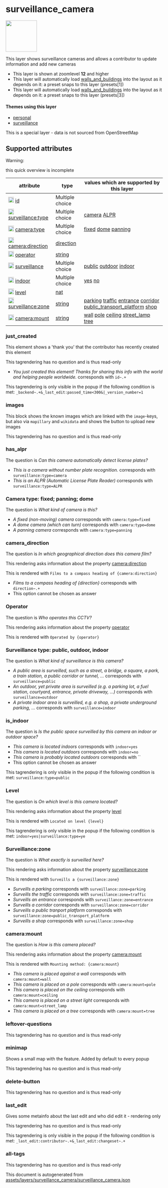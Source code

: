 [//]: # (WARNING: this file is automatically generated. Please find the sources at the bottom and edit those sources)

 surveillance_camera 
=====================



<img src='https://mapcomplete.org/./assets/themes/surveillance/logo.svg' height="100px"> 

This layer shows surveillance cameras and allows a contributor to update information and add new cameras






  - This layer is shown at zoomlevel **12** and higher
  - This layer will automatically load  [walls_and_buildings](./walls_and_buildings.md)  into the layout as it depends on it:  a preset snaps to this layer (presets[1])
  - This layer will automatically load  [walls_and_buildings](./walls_and_buildings.md)  into the layout as it depends on it:  a preset snaps to this layer (presets[3])




#### Themes using this layer 





  - [personal](https://mapcomplete.org/personal)
  - [surveillance](https://mapcomplete.org/surveillance)


This is a special layer - data is not sourced from OpenStreetMap



 Supported attributes 
----------------------



Warning: 

this quick overview is incomplete



attribute | type | values which are supported by this layer
----------- | ------ | ------------------------------------------
[<img src='https://mapcomplete.org/assets/svg/statistics.svg' height='18px'>](https://taginfo.openstreetmap.org/keys/id#values) [id](https://wiki.openstreetmap.org/wiki/Key:id) | Multiple choice | 
[<img src='https://mapcomplete.org/assets/svg/statistics.svg' height='18px'>](https://taginfo.openstreetmap.org/keys/surveillance:type#values) [surveillance:type](https://wiki.openstreetmap.org/wiki/Key:surveillance:type) | Multiple choice | [camera](https://wiki.openstreetmap.org/wiki/Tag:surveillance:type%3Dcamera) [ALPR](https://wiki.openstreetmap.org/wiki/Tag:surveillance:type%3DALPR)
[<img src='https://mapcomplete.org/assets/svg/statistics.svg' height='18px'>](https://taginfo.openstreetmap.org/keys/camera:type#values) [camera:type](https://wiki.openstreetmap.org/wiki/Key:camera:type) | Multiple choice | [fixed](https://wiki.openstreetmap.org/wiki/Tag:camera:type%3Dfixed) [dome](https://wiki.openstreetmap.org/wiki/Tag:camera:type%3Ddome) [panning](https://wiki.openstreetmap.org/wiki/Tag:camera:type%3Dpanning)
[<img src='https://mapcomplete.org/assets/svg/statistics.svg' height='18px'>](https://taginfo.openstreetmap.org/keys/camera:direction#values) [camera:direction](https://wiki.openstreetmap.org/wiki/Key:camera:direction) | [direction](../SpecialInputElements.md#direction) | 
[<img src='https://mapcomplete.org/assets/svg/statistics.svg' height='18px'>](https://taginfo.openstreetmap.org/keys/operator#values) [operator](https://wiki.openstreetmap.org/wiki/Key:operator) | [string](../SpecialInputElements.md#string) | 
[<img src='https://mapcomplete.org/assets/svg/statistics.svg' height='18px'>](https://taginfo.openstreetmap.org/keys/surveillance#values) [surveillance](https://wiki.openstreetmap.org/wiki/Key:surveillance) | Multiple choice | [public](https://wiki.openstreetmap.org/wiki/Tag:surveillance%3Dpublic) [outdoor](https://wiki.openstreetmap.org/wiki/Tag:surveillance%3Doutdoor) [indoor](https://wiki.openstreetmap.org/wiki/Tag:surveillance%3Dindoor)
[<img src='https://mapcomplete.org/assets/svg/statistics.svg' height='18px'>](https://taginfo.openstreetmap.org/keys/indoor#values) [indoor](https://wiki.openstreetmap.org/wiki/Key:indoor) | Multiple choice | [yes](https://wiki.openstreetmap.org/wiki/Tag:indoor%3Dyes) [no](https://wiki.openstreetmap.org/wiki/Tag:indoor%3Dno)
[<img src='https://mapcomplete.org/assets/svg/statistics.svg' height='18px'>](https://taginfo.openstreetmap.org/keys/level#values) [level](https://wiki.openstreetmap.org/wiki/Key:level) | [nat](../SpecialInputElements.md#nat) | 
[<img src='https://mapcomplete.org/assets/svg/statistics.svg' height='18px'>](https://taginfo.openstreetmap.org/keys/surveillance:zone#values) [surveillance:zone](https://wiki.openstreetmap.org/wiki/Key:surveillance:zone) | [string](../SpecialInputElements.md#string) | [parking](https://wiki.openstreetmap.org/wiki/Tag:surveillance:zone%3Dparking) [traffic](https://wiki.openstreetmap.org/wiki/Tag:surveillance:zone%3Dtraffic) [entrance](https://wiki.openstreetmap.org/wiki/Tag:surveillance:zone%3Dentrance) [corridor](https://wiki.openstreetmap.org/wiki/Tag:surveillance:zone%3Dcorridor) [public_transport_platform](https://wiki.openstreetmap.org/wiki/Tag:surveillance:zone%3Dpublic_transport_platform) [shop](https://wiki.openstreetmap.org/wiki/Tag:surveillance:zone%3Dshop)
[<img src='https://mapcomplete.org/assets/svg/statistics.svg' height='18px'>](https://taginfo.openstreetmap.org/keys/camera:mount#values) [camera:mount](https://wiki.openstreetmap.org/wiki/Key:camera:mount) | [string](../SpecialInputElements.md#string) | [wall](https://wiki.openstreetmap.org/wiki/Tag:camera:mount%3Dwall) [pole](https://wiki.openstreetmap.org/wiki/Tag:camera:mount%3Dpole) [ceiling](https://wiki.openstreetmap.org/wiki/Tag:camera:mount%3Dceiling) [street_lamp](https://wiki.openstreetmap.org/wiki/Tag:camera:mount%3Dstreet_lamp) [tree](https://wiki.openstreetmap.org/wiki/Tag:camera:mount%3Dtree)




### just_created 



This element shows a 'thank you' that the contributor has recently created this element

This tagrendering has no question and is thus read-only





  - *You just created this element! Thanks for sharing this info with the world and helping people worldwide.*  corresponds with  `id~.+`


This tagrendering is only visible in the popup if the following condition is met: `_backend~.+&_last_edit:passed_time<300&|_version_number=1`



### images 



This block shows the known images which are linked with the `image`-keys, but also via `mapillary` and `wikidata` and shows the button to upload new images

This tagrendering has no question and is thus read-only





### has_alpr 



The question is  *Can this camera automatically detect license plates?*





  - *This is a camera without number plate recognition.*  corresponds with  `surveillance:type=camera`
  - *This is an ALPR (Automatic License Plate Reader)*  corresponds with  `surveillance:type=ALPR`




### Camera type: fixed; panning; dome 



The question is  *What kind of camera is this?*





  - *A fixed (non-moving) camera*  corresponds with  `camera:type=fixed`
  - *A dome camera (which can turn)*  corresponds with  `camera:type=dome`
  - *A panning camera*  corresponds with  `camera:type=panning`




### camera_direction 



The question is  *In which geographical direction does this camera film?*

This rendering asks information about the property  [camera:direction](https://wiki.openstreetmap.org/wiki/Key:camera:direction) 

This is rendered with  `Films to a compass heading of {camera:direction}`





  - *Films to a compass heading of {direction}*  corresponds with  `direction~.+`
  - This option cannot be chosen as answer




### Operator 



The question is  *Who operates this CCTV?*

This rendering asks information about the property  [operator](https://wiki.openstreetmap.org/wiki/Key:operator) 

This is rendered with  `Operated by {operator}`





### Surveillance type: public, outdoor, indoor 



The question is  *What kind of surveillance is this camera?*





  - *A public area is surveilled, such as a street, a bridge, a square, a park, a train station, a public corridor or tunnel, …*  corresponds with  `surveillance=public`
  - *An outdoor, yet private area is surveilled (e.g. a parking lot, a fuel station, courtyard, entrance, private driveway, …)*  corresponds with  `surveillance=outdoor`
  - *A private indoor area is surveilled, e.g. a shop, a private underground parking, …*  corresponds with  `surveillance=indoor`




### is_indoor 



The question is  *Is the public space surveilled by this camera an indoor or outdoor space?*





  - *This camera is located indoors*  corresponds with  `indoor=yes`
  - *This camera is located outdoors*  corresponds with  `indoor=no`
  - *This camera is probably located outdoors*  corresponds with  ``
  - This option cannot be chosen as answer


This tagrendering is only visible in the popup if the following condition is met: `surveillance:type=public`



### Level 



The question is  *On which level is this camera located?*

This rendering asks information about the property  [level](https://wiki.openstreetmap.org/wiki/Key:level) 

This is rendered with  `Located on level {level}`



This tagrendering is only visible in the popup if the following condition is met: `indoor=yes|surveillance:type=ye`



### Surveillance:zone 



The question is  *What exactly is surveilled here?*

This rendering asks information about the property  [surveillance:zone](https://wiki.openstreetmap.org/wiki/Key:surveillance:zone) 

This is rendered with  `Surveills a {surveillance:zone}`





  - *Surveills a parking*  corresponds with  `surveillance:zone=parking`
  - *Surveills the traffic*  corresponds with  `surveillance:zone=traffic`
  - *Surveills an entrance*  corresponds with  `surveillance:zone=entrance`
  - *Surveills a corridor*  corresponds with  `surveillance:zone=corridor`
  - *Surveills a public tranport platform*  corresponds with  `surveillance:zone=public_transport_platform`
  - *Surveills a shop*  corresponds with  `surveillance:zone=shop`




### camera:mount 



The question is  *How is this camera placed?*

This rendering asks information about the property  [camera:mount](https://wiki.openstreetmap.org/wiki/Key:camera:mount) 

This is rendered with  `Mounting method: {camera:mount}`





  - *This camera is placed against a wall*  corresponds with  `camera:mount=wall`
  - *This camera is placed on a pole*  corresponds with  `camera:mount=pole`
  - *This camera is placed on the ceiling*  corresponds with  `camera:mount=ceiling`
  - *This camera is placed on a street light*  corresponds with  `camera:mount=street_lamp`
  - *This camera is placed on a tree*  corresponds with  `camera:mount=tree`




### leftover-questions 



This tagrendering has no question and is thus read-only





### minimap 



Shows a small map with the feature. Added by default to every popup

This tagrendering has no question and is thus read-only





### delete-button 



This tagrendering has no question and is thus read-only





### last_edit 



Gives some metainfo about the last edit and who did edit it - rendering only

This tagrendering has no question and is thus read-only



This tagrendering is only visible in the popup if the following condition is met: `_last_edit:contributor~.+&_last_edit:changeset~.+`



### all-tags 



This tagrendering has no question and is thus read-only

 

This document is autogenerated from [assets/layers/surveillance_camera/surveillance_camera.json](https://github.com/pietervdvn/MapComplete/blob/develop/assets/layers/surveillance_camera/surveillance_camera.json)

